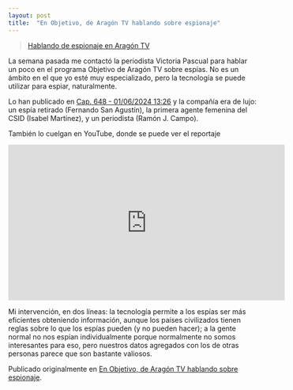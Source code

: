 ```yaml
---
layout: post
title:  "En Objetivo, de Aragón TV hablando sobre espionaje"
---
```


<blockquote class="imgur-embed-pub" lang="en" data-id="a/u8UYj0l"  ><a href="//imgur.com/a/u8UYj0l">Hablando de espionaje en Aragón TV</a></blockquote><script async src="//s.imgur.com/min/embed.js" charset="utf-8"></script>
La semana pasada me contactó la periodista Victoria Pascual para hablar un poco en el programa Objetivo de Aragón TV sobre espías. No es un ámbito en el que yo esté muy especializado, pero la tecnología se puede utilizar para espiar, naturalmente.

Lo han publicado en <a href="https://alacarta.aragontelevision.es/programas/objetivo/cap-648-01062024-1326">Cap. 648 - 01/06/2024 13:26</a> y la compañía era de lujo: un espía retirado (Fernando San Agustín), la primera agente femenina del CSID (Isabel Martínez), y un periodista (Ramón J. Campo).

También lo cuelgan en YouTube, donde se puede ver el reportaje

<iframe width="560" height="315" src="https://www.youtube.com/embed/MhogpwC4Tag?si=yw0z8WP_o_8qodPf" title="YouTube video player" frameborder="0" allow="accelerometer; autoplay; clipboard-write; encrypted-media; gyroscope; picture-in-picture; web-share" referrerpolicy="strict-origin-when-cross-origin" allowfullscreen></iframe>

Mi intervención, en dos líneas: la tecnología permite a los espías ser más eficientes obteniendo información, aunque los países civilizados tienen reglas sobre lo que los espías pueden (y no pueden hacer); a la gente normal no nos espían individualmente porque normalmente no somos interesantes para eso, pero nuestros datos agregados con los de otras personas parece que son bastante valiosos.

Publicado originalmente en <a href="http://webdiis.unizar.es/~ftricas/blog/enlosmedios/2024-06-03-09-00.html">En Objetivo, de Aragón TV hablando sobre espionaje</a>.
